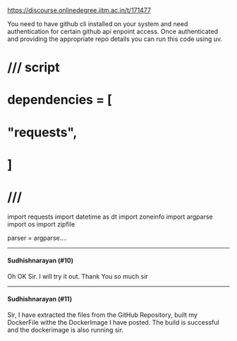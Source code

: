 https://discourse.onlinedegree.iitm.ac.in/t/171477

You need to have github cli installed on your system and need authentication for certain github api enpoint access. Once authenticated and providing the appropriate repo details you can  run this code using uv. 
# /// script
# dependencies = [
#   "requests",
# ]
# ///

import requests
import datetime as dt
import zoneinfo
import argparse
import os
import zipfile

parser = argparse.…
  </blockquote>
</aside>
<hr>

<h4>Sudhishnarayan (#10)</h4>
<p>Oh OK Sir. I will try it out. Thank You so much sir</p><hr>

<h4>Sudhishnarayan (#11)</h4>
<p>Sir, I have extracted the files from the GitHub Repository, built my DockerFile withe the DockerImage I have posted. The build is successful and the dockerimage is also running sir.